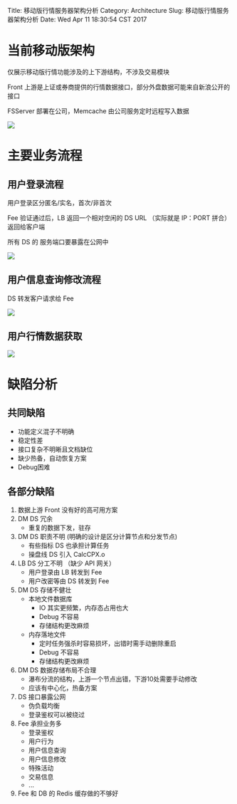 Title: 移动版行情服务器架构分析
Category: Architecture
Slug: 移动版行情服务器架构分析
Date: Wed Apr 11 18:30:54 CST 2017


# 当前移动版架构

仅展示移动版行情功能涉及的上下游结构，不涉及交易模块

Front 上游是上证或券商提供的行情数据接口，部分外盘数据可能来自新浪公开的接口

FSServer 部署在公司，Memcache 由公司服务定时远程写入数据

![](http://img.lostsummer.love/wiki-img/%E8%A1%8C%E6%83%85%E6%9E%B6%E6%9E%84.png)


# 主要业务流程

## 用户登录流程

用户登录区分匿名/实名，首次/非首次

Fee 验证通过后，LB 返回一个相对空闲的 DS URL （实际就是 IP：PORT 拼合）返回给客户端

所有 DS 的 服务端口要暴露在公网中

![](http://img.lostsummer.love/wiki-img/%E7%94%A8%E6%88%B7%E7%99%BB%E5%BD%95%E6%97%B6%E5%BA%8F%E5%9B%BE.png)

## 用户信息查询修改流程

DS 转发客户请求给 Fee

![](http://img.lostsummer.love/wiki-img/%E7%94%A8%E6%88%B7%E4%BF%A1%E6%81%AF%E6%9F%A5%E8%AF%A2%E4%BF%AE%E6%94%B9.png)

## 用户行情数据获取

![](http://img.lostsummer.love/wiki-img/%E7%94%A8%E6%88%B7%E8%A1%8C%E6%83%85%E6%95%B0%E6%8D%AE%E8%AF%B7%E6%B1%82.png)

# 缺陷分析

## 共同缺陷
* 功能定义混子不明确
* 稳定性差
* 接口复杂不明晰且文档缺位
* 缺少热备，自动恢复方案
* Debug困难

## 各部分缺陷
1. 数据上游 Front 没有好的高可用方案
2. DM DS 冗余
    * 重复的数据下发，驻存
3. DM DS 职责不明 (明确的设计是区分计算节点和分发节点)
    * 有些指标 DS 也承担计算任务
    * 操盘线 DS 引入 CalcCPX.o
4. LB DS 分工不明 （缺少 API 网关）
    * 用户登录由 LB 转发到 Fee
    * 用户改密等由 DS 转发到 Fee
5. DM DS 存储不健壮
    * 本地文件数据库
        * IO 其实更频繁，内存态占用也大
        * Debug 不容易
        * 存储结构更改麻烦
    * 内存落地文件
        * 定时任务强杀时容易损坏，出错时需手动删除重启
        * Debug 不容易
        * 存储结构更改麻烦
6. DM DS 数据存储布局不合理 
    * 瀑布分流的结构，上游一个节点出错，下游10处需要手动修改
    * 应该有中心化，热备方案
7. DS 接口暴露公网
    * 伪负载均衡
    * 登录鉴权可以被绕过
8. Fee 承担业务多
    * 登录鉴权
    * 用户行为
    * 用户信息查询
    * 用户信息修改
    * 特殊活动
    * 交易信息
    * ...
9. Fee 和 DB 的 Redis 缓存做的不够好


